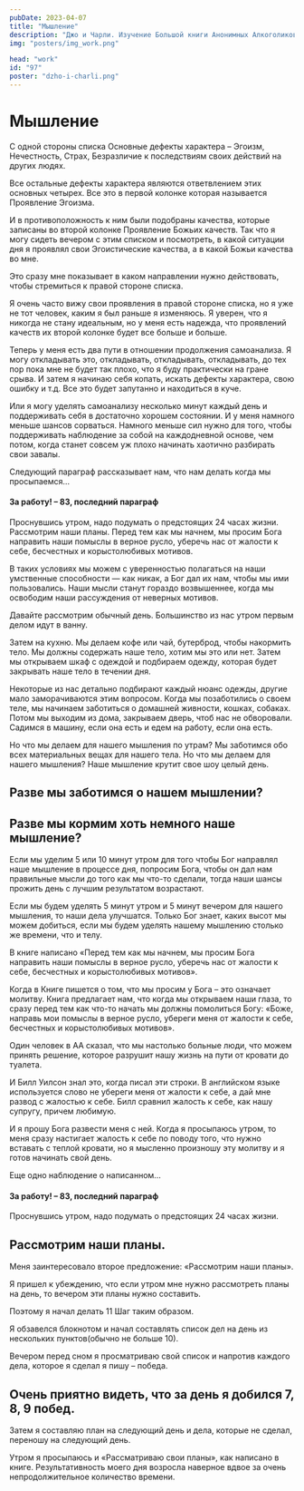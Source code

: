 ```yaml
---
pubDate: 2023-04-07
title: "Мышление"
description: "Джо и Чарли. Изучение Большой книги Анонимных Алкоголиков.  (096)"
img: "posters/img_work.png"

head: "work"
id: "97"
poster: "dzho-i-charli.png"
---
```


# Мышление

С одной стороны списка Основные дефекты характера – Эгоизм, Нечестность, Страх, Безразличие к последствиям своих действий на других людях.

Все остальные дефекты характера являются ответвлением этих основных четырех. Все это в первой колонке которая называется Проявление Эгоизма.

И в противоположность к ним были подобраны качества, которые записаны во второй колонке Проявление Божьих качеств. Так что я могу сидеть вечером с этим списком и посмотреть, в какой ситуации дня я проявлял свои Эгоистические качества, а в какой Божьи качества во мне.

Это сразу мне показывает в каком направлении нужно действовать, чтобы стремиться к правой стороне списка.

Я очень часто вижу свои проявления в правой стороне списка, но я уже не тот человек, каким я был раньше я изменяюсь. Я уверен, что я никогда не стану идеальным, но у меня есть надежда, что проявлений качеств их второй колонке будет все больше и больше.

Теперь у меня есть два пути в отношении продолжения самоанализа. Я могу откладывать это, откладывать, откладывать, откладывать, до тех пор пока мне не будет так плохо, что я буду практически на гране срыва. И затем я начинаю себя копать, искать дефекты характера, свою ошибку и т.д. Все это будет запутанно и находиться в куче.

Или я могу уделять самоанализу несколько минут каждый день и поддерживать себя в достаточно хорошем состоянии. И у меня намного меньше шансов сорваться. Намного меньше сил нужно для того, чтобы поддерживать наблюдение за собой на каждодневной основе, чем потом, когда станет совсем уж плохо начинать хаотично разбирать свои завалы.

Следующий параграф рассказывает нам, что нам делать когда мы просыпаемся…

#### За работу! – 83, последний параграф

Проснувшись утром, надо подумать о предстоящих 24 часах жизни. Рассмотрим наши планы. Перед тем как мы начнем, мы просим Бога направить наши помыслы в верное русло, уберечь нас от жалости к себе, бесчестных и корыстолюбивых мотивов.

В таких условиях мы можем с уверенностью полагаться на наши умственные способности — как никак, а Бог дал их нам, чтобы мы ими пользовались. Наши мысли станут гораздо возвышеннее, когда мы освободим наши рассуждения от неверных мотивов.

Давайте рассмотрим обычный день. Большинство из нас утром первым делом идут в ванну.

Затем на кухню. Мы делаем кофе или чай, бутерброд, чтобы накормить тело. Мы должны содержать наше тело, хотим мы это или нет. Затем мы открываем шкаф с одеждой и подбираем одежду, которая будет закрывать наше тело в течении дня.

Некоторые из нас детально подбирают каждый нюанс одежды, другие мало заморачиваются этим вопросом. Когда мы позаботились о своем теле, мы начинаем заботиться о домашней живности, кошках, собаках. Потом мы выходим из дома, закрываем дверь, чтоб нас не обворовали. Садимся в машину, если она есть и едем на работу, если она есть.

Но что мы делаем для нашего мышления по утрам? Мы заботимся обо всех материальных вещах для нашего тела. Но что мы делаем для нашего мышления? Наше мышление крутит свое шоу целый день.

## Разве мы заботимся о нашем мышлении?

## Разве мы кормим хоть немного наше мышление?

Если мы уделим 5 или 10 минут утром для того чтобы Бог направлял наше мышление в процессе дня, попросим Бога, чтобы он дал нам правильные мысли до того как мы что-то сделали, тогда наши шансы прожить день с лучшим результатом возрастают.

Если мы будем уделять 5 минут утром и 5 минут вечером для нашего мышления, то наши дела улучшатся. Только Бог знает, каких высот мы можем добиться, если мы будем уделять нашему мышлению столько же времени, что и телу.

В книге написано «Перед тем как мы начнем, мы просим Бога направить наши помыслы в верное русло, уберечь нас от жалости к себе, бесчестных и корыстолюбивых мотивов».

Когда в Книге пишется о том, что мы просим у Бога – это означает молитву. Книга предлагает нам, что когда мы открываем наши глаза, то сразу перед тем как что-то начать мы должны помолиться Богу: «Боже, направь мои помыслы в верное русло, убереги меня от жалости к себе, бесчестных и корыстолюбивых мотивов».

Один человек в АА сказал, что мы настолько больные люди, что можем принять решение, которое разрушит нашу жизнь на пути от кровати до туалета.

И Билл Уилсон знал это, когда писал эти строки. В английском языке используется слово не убереги меня от жалости к себе, а дай мне развод с жалостью к себе. Билл сравнил жалость к себе, как нашу супругу, причем любимую.

И я прошу Бога развести меня с ней. Когда я просыпаюсь утром, то меня сразу настигает жалость к себе по поводу того, что нужно вставать с теплой кровати, но я мысленно произношу эту молитву и я готов начинать свой день.

Еще одно наблюдение о написанном…

#### За работу! – 83, последний параграф

Проснувшись утром, надо подумать о предстоящих 24 часах жизни.

## Рассмотрим наши планы.

Меня заинтересовало второе предложение: «Рассмотрим наши планы».

Я пришел к убеждению, что если утром мне нужно рассмотреть планы на день, то вечером эти планы нужно составить.

Поэтому я начал делать 11 Шаг таким образом.

Я обзавелся блокнотом и начал составлять список дел на день из нескольких пунктов(обычно не больше 10).

Вечером перед сном я просматриваю свой список и напротив каждого дела, которое я сделал я пишу – победа.

## Очень приятно видеть, что за день я добился 7, 8, 9 побед.

Затем я составляю план на следующий день и дела, которые не сделал, переношу на следующий день.

Утром я просыпаюсь и «Рассматриваю свои планы», как написано в книге. Результативность моего дня возросла наверное вдвое за очень непродолжительное количество времени.
